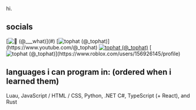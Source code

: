 hi.

## socials

[![🎩 (@___what)](https://img.shields.io/static/v1?label=Discord&message=%F0%9F%8E%A9%20(%40___what)&color=gray&labelColor=5b67e6&logo=discord&logoColor=fff)](#)
[![tophat (@_tophat)](https://img.shields.io/static/v1?label=YouTube&message=tophat%20(%40_tophat)&color=gray&labelColor=fff&logo=youtube&logoColor=f00)](https://www.youtube.com/@_tophat)
[![tophat (@_tophat)](https://img.shields.io/static/v1?label=osu!&message=___what&color=gray&labelColor=e25e98&logo=osu&logoColor=fff)](https://osu.ppy.sh/users/35499005)
[![tophat (@_tophat)](https://img.shields.io/static/v1?label=Roblox&message=where%20(%40calvin_coco)&color=gray&labelColor=325efe&logo=roblox&logoColor=fff)](https://www.roblox.com/users/156926145/profile)

## languages i can program in: (ordered when i learned them)

Luau, JavaScript / HTML / CSS, Python, .NET C#, TypeScript (+ React), and Rust
